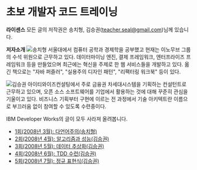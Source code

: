 # 초보 개발자 코드 트레이닝

**라이센스** 모든 글의 저작권은 송치형, 김승권(teacher.seal@gmail.com)님께 있습니다.

**저자소개**
![송치형](https://user-images.githubusercontent.com/25581533/73793322-7f7be700-47e9-11ea-8742-db79a10dafaf.png)
서울대에서 컴퓨터 공학과 경제학을 공부했고 현재는 이노무브 그룹의 수석 위원으로 근무하고 있다. 데이터마이닝 엔진, 결제 프레임워크, 엔터프라이즈 프레임워크 등을 만들었으며 최근에는 혁신을 주제로 한 웹 서비스들을 개발하고 있다. 옮긴 책으로는 "자바 퍼즐러", "실용주의 디자인 패턴", "리팩터링 워크북" 등이 있다.

![김승권](https://user-images.githubusercontent.com/25581533/73793114-0bd9da00-47e9-11ea-9005-b0c1c7381d8d.png)
아이티와이즈컨설팅에서 주로 금융권 차세대시스템을 기획하는 컨설턴트로 근무하고 있으며, 오픈 소스 소프트웨어를 기업에서 활용하는 것에 대해 꾸준히 관심을 기울이고 있다. 비즈니스 기획부터 구현에 이르는 전 과정에서 기술 아키텍트란 이름으로 부끄러움 없이 참여할 수 있도록 수련중이다.

IBM Developer Works의 글이 모두 사라져 올려봅니다.

* [1회(2008년 3월): 다언어주의(송치형)](https://github.com/black7375/ReadabilityDocs/blob/master/%EC%B4%88%EB%B3%B4%20%EA%B0%9C%EB%B0%9C%EC%9E%90%20%EC%BD%94%EB%93%9C%20%ED%8A%B8%EB%A0%88%EC%9D%B4%EB%8B%9D/part1.org)
* [2회(2008년 4월): 알고리즘과 성능(김승권)](https://github.com/black7375/ReadabilityDocs/blob/master/%EC%B4%88%EB%B3%B4%20%EA%B0%9C%EB%B0%9C%EC%9E%90%20%EC%BD%94%EB%93%9C%20%ED%8A%B8%EB%A0%88%EC%9D%B4%EB%8B%9D/part2.org)
* [3회(2008년 5월): 데이터 추상화(김승권)](https://github.com/black7375/ReadabilityDocs/blob/master/%EC%B4%88%EB%B3%B4%20%EA%B0%9C%EB%B0%9C%EC%9E%90%20%EC%BD%94%EB%93%9C%20%ED%8A%B8%EB%A0%88%EC%9D%B4%EB%8B%9D/part3.org)
* [4회(2008년 6월): TDD 수련(김승권)](https://github.com/black7375/ReadabilityDocs/blob/master/%EC%B4%88%EB%B3%B4%20%EA%B0%9C%EB%B0%9C%EC%9E%90%20%EC%BD%94%EB%93%9C%20%ED%8A%B8%EB%A0%88%EC%9D%B4%EB%8B%9D/part4.org)
* [5회(2008년 7월): 정규 표현식(김승권)](https://github.com/black7375/ReadabilityDocs/blob/master/%EC%B4%88%EB%B3%B4%20%EA%B0%9C%EB%B0%9C%EC%9E%90%20%EC%BD%94%EB%93%9C%20%ED%8A%B8%EB%A0%88%EC%9D%B4%EB%8B%9D/part5.org)
